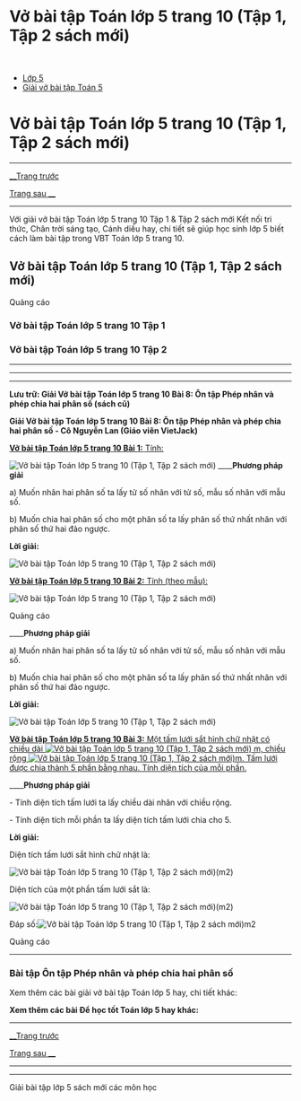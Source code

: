 # Vở bài tập Toán lớp 5 trang 10 (Tập 1, Tập 2 sách mới)

﻿

  * [Lớp 5](https://vietjack.com/series/lop-5.jsp)
  * [Giải vở bài tập Toán 5](https://vietjack.com/giai-vo-bai-tap-toan-5/index.jsp)



# Vở bài tập Toán lớp 5 trang 10 (Tập 1, Tập 2 sách mới)

* * *

[__Trang trước](https://vietjack.com/giai-vo-bai-tap-toan-5/bai-7-on-tap-phep-cong-va-phep-tru-hai-phan-so.jsp)

[Trang sau __](https://vietjack.com/giai-vo-bai-tap-toan-5/bai-9-hon-so.jsp)

* * *

Với giải vở bài tập Toán lớp 5 trang 10 Tập 1 & Tập 2 sách mới Kết nối tri thức, Chân trời sáng tạo, Cánh diều hay, chi tiết sẽ giúp học sinh lớp 5 biết cách làm bài tập trong VBT Toán lớp 5 trang 10.

## Vở bài tập Toán lớp 5 trang 10 (Tập 1, Tập 2 sách mới)

Quảng cáo

### Vở bài tập Toán lớp 5 trang 10 Tập 1

### Vở bài tập Toán lớp 5 trang 10 Tập 2

* * *

* * *

* * *

**Lưu trữ: Giải Vở bài tập Toán lớp 5 trang 10 Bài 8: Ôn tập Phép nhân và phép chia hai phân số (sách cũ)**

**Giải Vở bài tập Toán lớp 5 trang 10 Bài 8: Ôn tập Phép nhân và phép chia hai phân số - Cô Nguyễn Lan (Giáo viên VietJack)**

[**Vở bài tập Toán lớp 5 trang 10 Bài 1:** Tính: ](https://vietjack.com/giai-vo-bai-tap-toan-5/bai-1-trang-10-vbt-toan-5-tap-1.jsp)

![Vở bài tập Toán lớp 5 trang 10 \(Tập 1, Tập 2 sách mới\)](https://vietjack.com/giai-vo-bai-tap-toan-5/images/bai-1-trang-10-vbt-toan-5-tap-1.PNG) ____**Phương pháp giải**

a) Muốn nhân hai phân số ta lấy tử số nhân với tử số, mẫu số nhân với mẫu số.

b) Muốn chia hai phân số cho một phân số ta lấy phân số thứ nhất nhân với phân số thứ hai đảo ngược.

**Lời giải:**

![Vở bài tập Toán lớp 5 trang 10 \(Tập 1, Tập 2 sách mới\)](https://vietjack.com/giai-vo-bai-tap-toan-5/images/bai-1-trang-10-vbt-toan-5-tap-1-1.PNG)

[**Vở bài tập Toán lớp 5 trang 10 Bài 2:** Tính (theo mẫu): ](https://vietjack.com/giai-vo-bai-tap-toan-5/bai-2-trang-10-vbt-toan-5-tap-1.jsp)

![Vở bài tập Toán lớp 5 trang 10 \(Tập 1, Tập 2 sách mới\)](https://vietjack.com/giai-vo-bai-tap-toan-5/images/2022-bai-2-trang-10-vbt-toan-5-tap-1-sua2022.PNG)

Quảng cáo

____**Phương pháp giải**

a) Muốn nhân hai phân số ta lấy tử số nhân với tử số, mẫu số nhân với mẫu số.

b) Muốn chia hai phân số cho một phân số ta lấy phân số thứ nhất nhân với phân số thứ hai đảo ngược.

**Lời giải:**

![Vở bài tập Toán lớp 5 trang 10 \(Tập 1, Tập 2 sách mới\)](https://vietjack.com/giai-vo-bai-tap-toan-5/images/bai-2-trang-10-vbt-toan-5-tap-1-2.PNG)

[**Vở bài tập Toán lớp 5 trang 10 Bài 3:** Một tấm lưới sắt hình chữ nhật có chiều dài ![Vở bài tập Toán lớp 5 trang 10 \(Tập 1, Tập 2 sách mới\)](https://vietjack.com/giai-vo-bai-tap-toan-5/images/bai-3-trang-10-vbt-toan-5-tap-1.PNG) m, chiều rộng ![Vở bài tập Toán lớp 5 trang 10 \(Tập 1, Tập 2 sách mới\)](https://vietjack.com/giai-vo-bai-tap-toan-5/images/bai-3-trang-10-vbt-toan-5-tap-1-1.PNG)m. Tấm lưới được chia thành 5 phần bằng nhau. Tính diện tích của mỗi phần.](https://vietjack.com/giai-vo-bai-tap-toan-5/bai-3-trang-10-vbt-toan-5-tap-1.jsp)

____**Phương pháp giải**

\- Tính diện tích tấm lưới ta lấy chiều dài nhân với chiều rộng.

\- Tính diện tích mỗi phần ta lấy diện tích tấm lưới chia cho 5.

**Lời giải:**

Diện tích tấm lưới sắt hình chữ nhật là:

![Vở bài tập Toán lớp 5 trang 10 \(Tập 1, Tập 2 sách mới\)](https://vietjack.com/giai-vo-bai-tap-toan-5/images/bai-3-trang-10-vbt-toan-5-tap-1-2.PNG)(m2)

Diện tích của một phần tấm lưới sắt là:

![Vở bài tập Toán lớp 5 trang 10 \(Tập 1, Tập 2 sách mới\)](https://vietjack.com/giai-vo-bai-tap-toan-5/images/bai-3-trang-10-vbt-toan-5-tap-1-3.PNG)(m2)

Đáp số:![Vở bài tập Toán lớp 5 trang 10 \(Tập 1, Tập 2 sách mới\)](https://vietjack.com/giai-vo-bai-tap-toan-5/images/bai-3-trang-10-vbt-toan-5-tap-1-4.PNG)m2

Quảng cáo

* * *

### **Bài tập Ôn tập Phép nhân và phép chia hai phân số**

Xem thêm các bài giải vở bài tập Toán lớp 5 hay, chi tiết khác:

**Xem thêm các bài Để học tốt Toán lớp 5 hay khác:**

* * *

[__Trang trước](https://vietjack.com/giai-vo-bai-tap-toan-5/bai-7-on-tap-phep-cong-va-phep-tru-hai-phan-so.jsp)

[Trang sau __](https://vietjack.com/giai-vo-bai-tap-toan-5/bai-9-hon-so.jsp)

* * *

* * *

Giải bài tập lớp 5 sách mới các môn học
